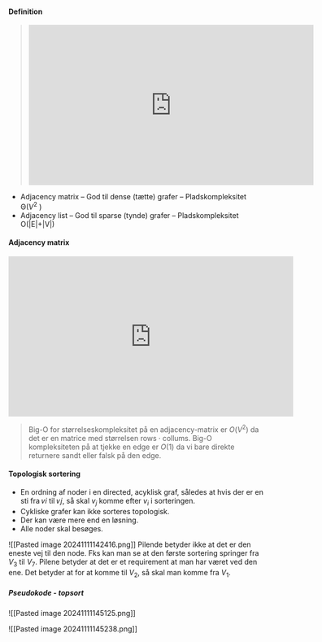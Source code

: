 #### Definition
>  <iframe width="560" height="315" src="https://www.youtube.com/embed/-VgHk7UMPP4?si=FPi5_lBQ5us1ILpd" title="YouTube video player" frameborder="0" allow="accelerometer; autoplay; clipboard-write; encrypted-media; gyroscope; picture-in-picture; web-share" referrerpolicy="strict-origin-when-cross-origin" allowfullscreen></iframe>

* Adjacency matrix
	– God til dense (tætte) grafer
	– Pladskompleksitet Θ($V^2$ )
* Adjacency list
	– God til sparse (tynde) grafer
	– Pladskompleksitet O(|E|+|V|)

#### Adjacency matrix
<iframe width="560" height="315" src="https://www.youtube.com/embed/B28xAWEerK8?si=MLk20Ep05kulrm5r" title="YouTube video player" frameborder="0" allow="accelerometer; autoplay; clipboard-write; encrypted-media; gyroscope; picture-in-picture; web-share" referrerpolicy="strict-origin-when-cross-origin" allowfullscreen></iframe>

>Big-O for størrelseskompleksitet på en adjacency-matrix er $O(V^2)$ da det er en matrice med størrelsen $\text{rows} \cdot \text{collums}$.
>Big-O kompleksiteten på at tjekke en edge er $O(1)$ da vi bare direkte returnere sandt eller falsk på den edge.



#### Topologisk sortering
* En ordning af noder i en directed, acyklisk graf, således at hvis der er en sti fra 𝑣𝑖 til 𝑣𝑗, så skal $v_{j}$ komme efter $v_{i}$ i sorteringen.
* Cykliske grafer kan ikke sorteres topologisk.
* Der kan være mere end en løsning.
* Alle noder skal besøges.

![[Pasted image 20241111142416.png]]
Pilende betyder ikke at det er den eneste vej til den node.
Fks kan man se at den første sortering springer fra $V_{3}$ til $V_{7}$. Pilene betyder at det er et requirement at man har været ved den ene. Det betyder at for at komme til $V_{2}$, så skal man komme fra $V_{1}$.

##### Pseudokode - topsort
![[Pasted image 20241111145125.png]]

![[Pasted image 20241111145238.png]]